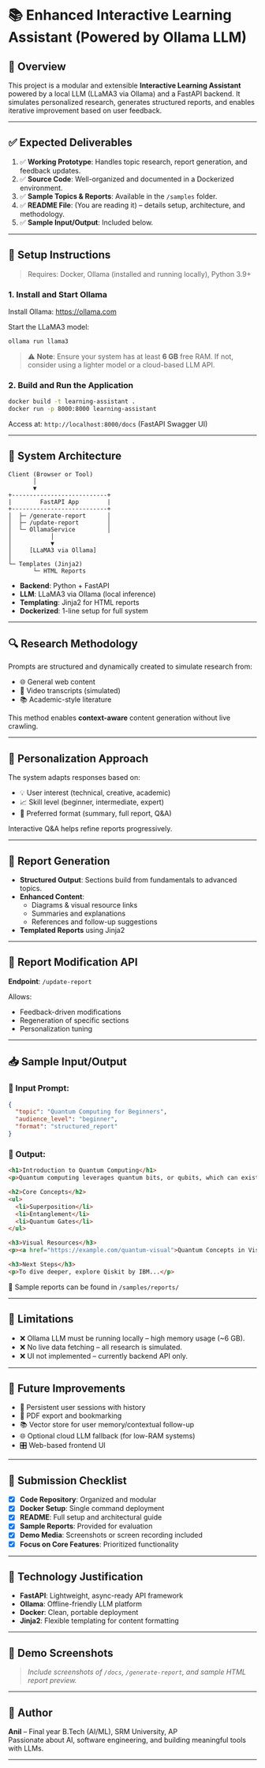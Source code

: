 # 📚 Enhanced Interactive Learning Assistant (Powered by Ollama LLM)

## 🧩 Overview

This project is a modular and extensible **Interactive Learning Assistant** powered by a local LLM (LLaMA3 via Ollama) and a FastAPI backend. It simulates personalized research, generates structured reports, and enables iterative improvement based on user feedback.

---

## ✅ Expected Deliverables

1. ✅ **Working Prototype**: Handles topic research, report generation, and feedback updates.
2. ✅ **Source Code**: Well-organized and documented in a Dockerized environment.
3. ✅ **Sample Topics & Reports**: Available in the `/samples` folder.
4. ✅ **README File**: (You are reading it) – details setup, architecture, and methodology.
5. ✅ **Sample Input/Output**: Included below.

---

## 🔧 Setup Instructions

> Requires: Docker, Ollama (installed and running locally), Python 3.9+

### 1. Install and Start Ollama
Install Ollama: https://ollama.com

Start the LLaMA3 model:
```bash
ollama run llama3
```

> ⚠️ **Note**: Ensure your system has at least **6 GB** free RAM. If not, consider using a lighter model or a cloud-based LLM API.

### 2. Build and Run the Application
```bash
docker build -t learning-assistant .
docker run -p 8000:8000 learning-assistant
```

Access at: `http://localhost:8000/docs` (FastAPI Swagger UI)

---

## 🧠 System Architecture

```
Client (Browser or Tool)
       │
       ▼
+---------------------------+
|        FastAPI App        |
+---------------------------+
│  ├─ /generate-report      │
│  ├─ /update-report        │
│  └─ OllamaService         │
│           │
│           ▼
│     [LLaMA3 via Ollama]
│
└─ Templates (Jinja2)
       └─ HTML Reports
```

- **Backend**: Python + FastAPI
- **LLM**: LLaMA3 via Ollama (local inference)
- **Templating**: Jinja2 for HTML reports
- **Dockerized**: 1-line setup for full system

---

## 🔍 Research Methodology

Prompts are structured and dynamically created to simulate research from:

- 🌐 General web content
- 🎥 Video transcripts (simulated)
- 📚 Academic-style literature

This method enables **context-aware** content generation without live crawling.

---

## 🎯 Personalization Approach

The system adapts responses based on:

- 💡 User interest (technical, creative, academic)
- 📈 Skill level (beginner, intermediate, expert)
- 📘 Preferred format (summary, full report, Q&A)

Interactive Q&A helps refine reports progressively.

---

## 📝 Report Generation

- **Structured Output**: Sections build from fundamentals to advanced topics.
- **Enhanced Content**:
  - Diagrams & visual resource links
  - Summaries and explanations
  - References and follow-up suggestions
- **Templated Reports** using Jinja2

---

## 🔄 Report Modification API

**Endpoint**: `/update-report`

Allows:
- Feedback-driven modifications
- Regeneration of specific sections
- Personalization tuning

---

## 📥 Sample Input/Output

### 🎯 Input Prompt:
```json
{
  "topic": "Quantum Computing for Beginners",
  "audience_level": "beginner",
  "format": "structured_report"
}
```

### 🧾 Output:
```html
<h1>Introduction to Quantum Computing</h1>
<p>Quantum computing leverages quantum bits, or qubits, which can exist in multiple states at once...</p>

<h2>Core Concepts</h2>
<ul>
  <li>Superposition</li>
  <li>Entanglement</li>
  <li>Quantum Gates</li>
</ul>

<h3>Visual Resources</h3>
<p><a href="https://example.com/quantum-visual">Quantum Concepts in Visuals</a></p>

<h3>Next Steps</h3>
<p>To dive deeper, explore Qiskit by IBM...</p>
```

🧪 Sample reports can be found in `/samples/reports/`

---

## 🚫 Limitations

- ❌ Ollama LLM must be running locally – high memory usage (~6 GB).
- ❌ No live data fetching – all research is simulated.
- ❌ UI not implemented – currently backend API only.

---

## 🚀 Future Improvements

- 🔐 Persistent user sessions with history
- 📄 PDF export and bookmarking
- 📚 Vector store for user memory/contextual follow-up
- 🌐 Optional cloud LLM fallback (for low-RAM systems)
- 🎛️ Web-based frontend UI

---

## 📂 Submission Checklist

- [x] **Code Repository**: Organized and modular
- [x] **Docker Setup**: Single command deployment
- [x] **README**: Full setup and architectural guide
- [x] **Sample Reports**: Provided for evaluation
- [x] **Demo Media**: Screenshots or screen recording included
- [x] **Focus on Core Features**: Prioritized functionality

---

## 🧠 Technology Justification

- **FastAPI**: Lightweight, async-ready API framework
- **Ollama**: Offline-friendly LLM platform
- **Docker**: Clean, portable deployment
- **Jinja2**: Flexible templating for content formatting

---

## 📸 Demo Screenshots

> _Include screenshots of `/docs`, `/generate-report`, and sample HTML report preview._

---

## 🙌 Author

**Anil** – Final year B.Tech (AI/ML), SRM University, AP  
Passionate about AI, software engineering, and building meaningful tools with LLMs.

---
